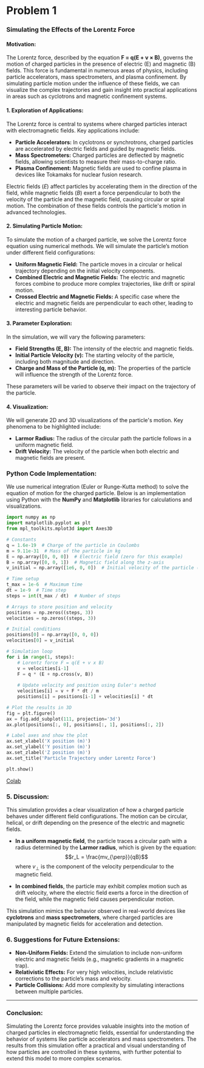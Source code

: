 # Problem 1
### **Simulating the Effects of the Lorentz Force**

#### Motivation:
The Lorentz force, described by the equation **F = q(E + v × B)**, governs the motion of charged particles in the presence of electric (E) and magnetic (B) fields. This force is fundamental in numerous areas of physics, including particle accelerators, mass spectrometers, and plasma confinement. By simulating particle motion under the influence of these fields, we can visualize the complex trajectories and gain insight into practical applications in areas such as cyclotrons and magnetic confinement systems.

#### 1. **Exploration of Applications:**
The Lorentz force is central to systems where charged particles interact with electromagnetic fields. Key applications include:
- **Particle Accelerators:** In cyclotrons or synchrotrons, charged particles are accelerated by electric fields and guided by magnetic fields.
- **Mass Spectrometers:** Charged particles are deflected by magnetic fields, allowing scientists to measure their mass-to-charge ratio.
- **Plasma Confinement:** Magnetic fields are used to confine plasma in devices like Tokamaks for nuclear fusion research.
  
Electric fields $(E)$ affect particles by accelerating them in the direction of the field, while magnetic fields $(B)$ exert a force perpendicular to both the velocity of the particle and the magnetic field, causing circular or spiral motion. The combination of these fields controls the particle's motion in advanced technologies.

#### 2. **Simulating Particle Motion:**
To simulate the motion of a charged particle, we solve the Lorentz force equation using numerical methods. We will simulate the particle’s motion under different field configurations:
- **Uniform Magnetic Field:** The particle moves in a circular or helical trajectory depending on the initial velocity components.
- **Combined Electric and Magnetic Fields:** The electric and magnetic forces combine to produce more complex trajectories, like drift or spiral motion.
- **Crossed Electric and Magnetic Fields:** A specific case where the electric and magnetic fields are perpendicular to each other, leading to interesting particle behavior.

#### 3. **Parameter Exploration:**
In the simulation, we will vary the following parameters:
- **Field Strengths (E, B):** The intensity of the electric and magnetic fields.
- **Initial Particle Velocity (v):** The starting velocity of the particle, including both magnitude and direction.
- **Charge and Mass of the Particle (q, m):** The properties of the particle will influence the strength of the Lorentz force.

These parameters will be varied to observe their impact on the trajectory of the particle.

#### 4. **Visualization:**
We will generate 2D and 3D visualizations of the particle's motion. Key phenomena to be highlighted include:
- **Larmor Radius:** The radius of the circular path the particle follows in a uniform magnetic field.
- **Drift Velocity:** The velocity of the particle when both electric and magnetic fields are present.

### Python Code Implementation:

We use numerical integration (Euler or Runge-Kutta method) to solve the equation of motion for the charged particle. Below is an implementation using Python with the **NumPy** and **Matplotlib** libraries for calculations and visualizations.

```python
import numpy as np
import matplotlib.pyplot as plt
from mpl_toolkits.mplot3d import Axes3D

# Constants
q = 1.6e-19  # Charge of the particle in Coulombs
m = 9.11e-31  # Mass of the particle in kg
E = np.array([0, 0, 0])  # Electric field (zero for this example)
B = np.array([0, 0, 1])  # Magnetic field along the z-axis
v_initial = np.array([1e6, 0, 0])  # Initial velocity of the particle (m/s)

# Time setup
t_max = 1e-6  # Maximum time
dt = 1e-9  # Time step
steps = int(t_max / dt)  # Number of steps

# Arrays to store position and velocity
positions = np.zeros((steps, 3))
velocities = np.zeros((steps, 3))

# Initial conditions
positions[0] = np.array([0, 0, 0])
velocities[0] = v_initial

# Simulation loop
for i in range(1, steps):
    # Lorentz force F = q(E + v x B)
    v = velocities[i-1]
    F = q * (E + np.cross(v, B))
    
    # Update velocity and position using Euler's method
    velocities[i] = v + F * dt / m
    positions[i] = positions[i-1] + velocities[i] * dt

# Plot the results in 3D
fig = plt.figure()
ax = fig.add_subplot(111, projection='3d')
ax.plot(positions[:, 0], positions[:, 1], positions[:, 2])

# Label axes and show the plot
ax.set_xlabel('X position (m)')
ax.set_ylabel('Y position (m)')
ax.set_zlabel('Z position (m)')
ax.set_title('Particle Trajectory under Lorentz Force')

plt.show()
```
[Colab](https://colab.research.google.com/drive/1_moLRazWlQaZPgkIXS1iNou0NHHlH8U-)

### 5. **Discussion:**
This simulation provides a clear visualization of how a charged particle behaves under different field configurations. The motion can be circular, helical, or drift depending on the presence of the electric and magnetic fields.

- **In a uniform magnetic field**, the particle traces a circular path with a radius determined by the **Larmor radius**, which is given by the equation:
  $$r_L = \frac{mv_{\perp}}{qB}$$
  where $v_{\perp}$ is the component of the velocity perpendicular to the magnetic field.
  
- **In combined fields**, the particle may exhibit complex motion such as drift velocity, where the electric field exerts a force in the direction of the field, while the magnetic field causes perpendicular motion.

This simulation mimics the behavior observed in real-world devices like **cyclotrons** and **mass spectrometers**, where charged particles are manipulated by magnetic fields for acceleration and detection.

### 6. **Suggestions for Future Extensions:**
- **Non-Uniform Fields:** Extend the simulation to include non-uniform electric and magnetic fields (e.g., magnetic gradients in a magnetic trap).
- **Relativistic Effects:** For very high velocities, include relativistic corrections to the particle’s mass and velocity.
- **Particle Collisions:** Add more complexity by simulating interactions between multiple particles.
---
### Conclusion:
Simulating the Lorentz force provides valuable insights into the motion of charged particles in electromagnetic fields, essential for understanding the behavior of systems like particle accelerators and mass spectrometers. The results from this simulation offer a practical and visual understanding of how particles are controlled in these systems, with further potential to extend this model to more complex scenarios.

